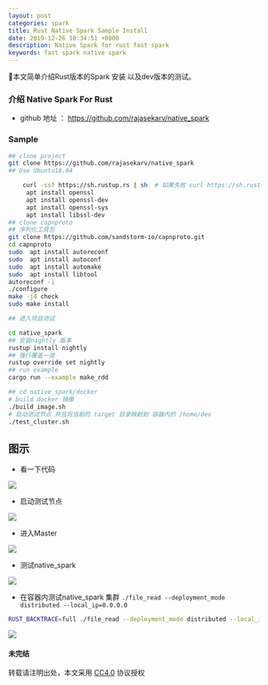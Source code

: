 ```yaml
---
layout: post
categories: spark
title: Rust Native Spark Sample Install 
date: 2019-12-26 10:34:51 +0800
description: Native Spark for rust fast spark 
keywords: fast spark native spark
---
```


本文简单介绍Rust版本的Spark 安装 以及dev版本的测试。


### 介绍 Native Spark For Rust


* github 地址 ： https://github.com/rajasekarv/native_spark


### Sample 

```bash
## clone project 
git clone https://github.com/rajasekarv/native_spark
## Use Ubuntu18.04

    curl -ssf https://sh.rustup.rs | sh  # 如果失败 curl https://sh.rustup.rs > a.sh && ./a.sh -y 强制执行
     apt install openssl
     apt install openssl-dev
     apt install openssl-sys
     apt install libssl-dev
## clone capnproto 
## 序列化工具包
git clone https://github.com/sandstorm-io/capnproto.git
cd capnproto
sudo  apt install autoreconf
sudo  apt install autoconf
sudo  apt install automake
sudo  apt install libtool
autoreconf -i
./configure 
make -j4 check
sudo make install 

## 进入项目测试

cd native_spark
## 安装nightly 版本
rustup install nightly
## 强行覆盖一波
rustup override set nightly
## run example 
cargo run --example make_rdd

## cd native_spark/docker
# build docker 镜像
./build_image.sh
# 启动测试节点 并且将当前的 target 目录映射到 容器内的 /home/dev
./test_cluster.sh

```


## 图示


* 看一下代码

![](http://112firshme11224.test.upcdn.net/blog/2019-12-26-10-46-14.png!100)

* 启动测试节点 

![](http://112firshme11224.test.upcdn.net/blog/2019-12-26-10-47-39.png!100)


* 进入Master


![](http://112firshme11224.test.upcdn.net/blog/2019-12-26-10-48-47.png!100)


* 测试native_spark

![](http://112firshme11224.test.upcdn.net/blog/2019-12-26-10-50-53.png!100)


* 在容器内测试native_spark 集群 `./file_read --deployment_mode distributed --local_ip=0.0.0.0`

```bash
RUST_BACKTRACE=full ./file_read --deployment_mode distributed --local_ip=0.0.0.0
```

![](http://112firshme11224.test.upcdn.net/blog/2019-12-26-11-07-11.png!100)


#### 未完结

转载请注明出处，本文采用 [CC4.0](http://creativecommons.org/licenses/by-nc-nd/4.0/) 协议授权
